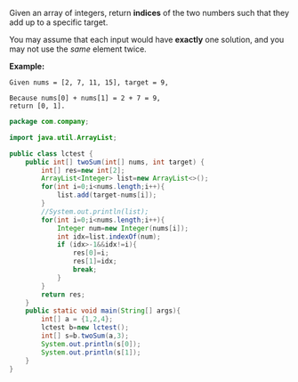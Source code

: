 Given an array of integers, return **indices** of the two numbers such that they add up to a specific target.

You may assume that each input would have **exactly** one solution, and you may not use the *same* element twice.

**Example:**

```
Given nums = [2, 7, 11, 15], target = 9,

Because nums[0] + nums[1] = 2 + 7 = 9,
return [0, 1].
```

```java
package com.company;

import java.util.ArrayList;

public class lctest {
    public int[] twoSum(int[] nums, int target) {
        int[] res=new int[2];
        ArrayList<Integer> list=new ArrayList<>();
        for(int i=0;i<nums.length;i++){
            list.add(target-nums[i]);
        }
        //System.out.println(list);
        for(int i=0;i<nums.length;i++){
            Integer num=new Integer(nums[i]);
            int idx=list.indexOf(num);
            if (idx>-1&&idx!=i){
                res[0]=i;
                res[1]=idx;
                break;
            }
        }
        return res;
    }
    public static void main(String[] args){
        int[] a = {1,2,4};
        lctest b=new lctest();
        int[] s=b.twoSum(a,3);
        System.out.println(s[0]);
        System.out.println(s[1]);
    }
}
```